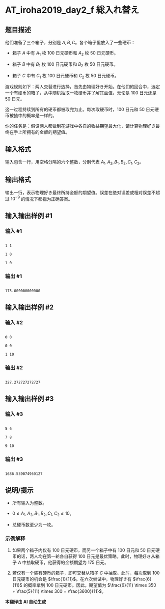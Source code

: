 # AT_iroha2019_day2_f 総入れ替え

## 题目描述

他们准备了三个箱子，分别是 $A, B, C$。各个箱子里放入了一些硬币：

- 箱子 $A$ 中有 $A_1$ 枚 100 日元硬币和 $A_2$ 枚 50 日元硬币。
- 箱子 $B$ 中有 $B_1$ 枚 100 日元硬币和 $B_2$ 枚 50 日元硬币。
- 箱子 $C$ 中有 $C_1$ 枚 100 日元硬币和 $C_2$ 枚 50 日元硬币。

游戏规则如下：两人交替进行选择，首先由物理好き开始。在他们的回合中，选定一个有硬币的箱子，从中随机抽取一枚硬币并了解其面值，无论是 100 日元还是 50 日元。

这一过程持续到所有的硬币都被取完为止。每次取硬币时，100 日元和 50 日元硬币被抽中的概率是一样的。

你的任务是：假设两人都做到在游戏中各自的收益期望最大化，请计算物理好き最终在手上所拥有的金额的期望值。

## 输入格式

输入包含一行，用空格分隔的六个整数，分别代表 $A_1, A_2, B_1, B_2, C_1, C_2$。

## 输出格式

输出一行，表示物理好き最终所持金额的期望值。误差在绝对误差或相对误差不超过 $10^{-9}$ 的情况下都视为正确答案。

## 输入输出样例 #1

### 输入 #1

```
1 1
1 0
1 0
```

### 输出 #1

```
175.000000000000
```

## 输入输出样例 #2

### 输入 #2

```
0 0
0 0
1 10
```

### 输出 #2

```
327.272727272727
```

## 输入输出样例 #3

### 输入 #3

```
5 6
7 8
9 10
```

### 输出 #3

```
1686.539074960127
```

## 说明/提示

- 所有输入为整数。
- $0 \leq A_1, A_2, B_1, B_2, C_1, C_2 \leq 10$。
- 总硬币数至少为一枚。

### 示例解释

1. 如果两个箱子内仅有 100 日元硬币，而另一个箱子中有 100 日元和 50 日元硬币的话，两人均在第一轮各自获得 100 日元是最优策略。此时，物理好き从箱子 $A$ 中抽取硬币，他获得的金额期望为 175 日元。

2. 若仅有一个装有硬币的箱子，即可交替从箱子 $C$ 中抽取。此时，每次取到 100 日元硬币的机会是 $\frac{1}{11}$。在六次尝试中，物理好き有 $\frac{6}{11}$ 的概率拿到 100 日元硬币。因此，期望值为 $\frac{6}{11} \times 350 + \frac{5}{11} \times 300 = \frac{3600}{11}$。

 **本翻译由 AI 自动生成**